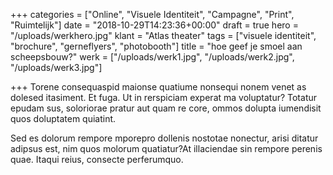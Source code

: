 +++
categories = ["Online", "Visuele Identiteit", "Campagne", "Print", "Ruimtelijk"]
date = "2018-10-29T14:23:36+00:00"
draft = true
hero = "/uploads/werkhero.jpg"
klant = "Atlas theater"
tags = ["visuele identiteit", "brochure", "gerneflyers", "photobooth"]
title = "hoe geef je smoel aan scheepsbouw?"
werk = ["/uploads/werk1.jpg", "/uploads/werk2.jpg", "/uploads/werk3.jpg"]

+++
Torene consequaspid maionse quatiume nonsequi nonem venet as dolesed itasiment. Et fuga. Ut in rerspiciam experat ma voluptatur? Totatur epudam sus, soloriorae pratur aut quam re core, ommos dolupta iumendisit quos doluptatem quiatint.


Sed es dolorum rempore mporepro dollenis nostotae nonectur, arisi ditatur adipsus est, nim quos molorum quatiatur?At illaciendae sin rempore perenis quae. Itaqui reius, consecte perferumquo.